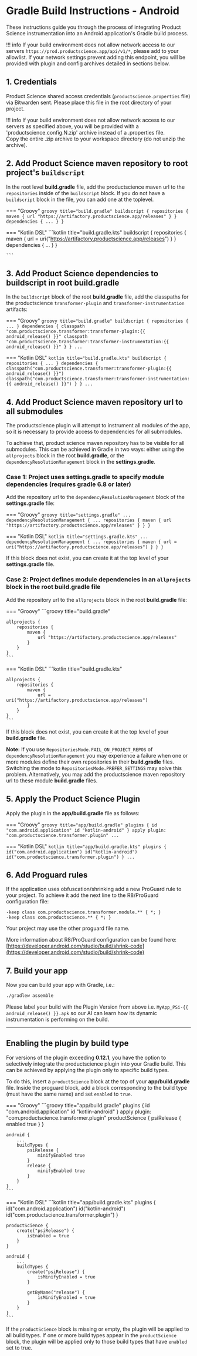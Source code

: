 
# Gradle Build Instructions - Android

These instructions guide you through the process of integrating Product Science instrumentation into an Android application's Gradle build process.

!!! info
    If your build environment does not allow network access to our servers `https://prod.productscience.app/api/v1/*`, please add to your allowlist.
    If your network settings prevent adding this endpoint, you will be provided with plugin and config archives detailed in sections below.

## 1. Credentials
Product Science shared access credentials (`productscience.properties` file) via Bitwarden sent. 
Please place this file in the root directory of your project.

!!! info
    If your build environment does not allow network access to our servers as specified above, 
    you will be provided with a 'productscience.config.N.zip' archive instead of a .properties file.  
    Copy the entire .zip archive to your workspace directory (do not unzip the archive).


## 2. Add Product Science maven repository to root project's `buildscript`

In the root level **build.gradle** file, add the productscience maven url to the `repositories` inside of the `buildscript` block.
If you do not have a `buildscript` block in the file, you can add one at the toplevel.

=== "Groovy"
    ```groovy title="build.gradle"
    buildscript {
        repositories {
            maven {
                url "https://artifactory.productscience.app/releases"
            }
        }
        dependencies { ... }
    }
    ```

=== "Kotlin DSL"
    ```kotlin title="build.gradle.kts"
    buildscript {
        repositories {
            maven {
                url = uri("https://artifactory.productscience.app/releases")
            }
        }
        dependencies { ... }
    }

    ```

## 3. Add Product Science dependencies to buildscript in root **build.gradle**

In the `buildscript` block of the root **build.gradle** file, add the classpaths for the productscience
`transformer-plugin` and `transformer-instrumentation` artifacts:

=== "Groovy"
    ```groovy title="build.gradle"
    buildscript {
        repositories { ... }
        dependencies {
            classpath "com.productscience.transformer:transformer-plugin:{{ android_release() }}"
            classpath "com.productscience.transformer:transformer-instrumentation:{{ android_release() }}"
        }
    }
    ...
    ```

=== "Kotlin DSL"
    ```kotlin title="build.gradle.kts"
    buildscript {
        repositories { ... }
        dependencies {
            classpath("com.productscience.transformer:transformer-plugin:{{ android_release() }}")
            classpath("com.productscience.transformer:transformer-instrumentation:{{ android_release() }}")
        }
    }
    ...
    ```


## 4. Add Product Science maven repository url to all submodules

The productscience plugin will attempt to instrument all modules of the app, 
so it is necessary to provide access to dependencies for all submodules. 

To achieve that, product science maven repository has to be visible for all submodules.
This can be achieved in Gradle in two ways: either using the `allprojects` block in the root **build.gradle**, 
or the `dependencyResolutionManagement` block in the **settings.gradle**.


### Case 1: Project uses **settings.gradle** to specify module dependencies (requires gradle 6.8 or later)

Add the repository url to the `dependencyResolutionManagement` block of the **settings.gradle** file:

=== "Groovy"
    ```groovy title="settings.gradle"
    ...
    dependencyResolutionManagement {
        ...
        repositories {
            maven {
                url "https://artifactory.productscience.app/releases"
            }
        }
    }
    ```

=== "Kotlin DSL"
    ```kotlin title="settings.gradle.kts"
    ...
    dependencyResolutionManagement {
        ...
        repositories {
            maven {
                url = uri("https://artifactory.productscience.app/releases")
            }
        }
    }
    ```

If this block does not exist, you can create it at the top level of your **settings.gradle** file.


### Case 2: Project defines module dependencies in an `allprojects` block in the root **build.gradle** file
Add the repository url to the `allprojects` block in the root **build.gradle** file:

=== "Groovy"
    ```groovy title="build.gradle"
    
    allprojects {
        repositories {
            maven {
                url "https://artifactory.productscience.app/releases"
            }
        }
    }
    ```  

=== "Kotlin DSL"
    ```kotlin title="build.gradle.kts"

    allprojects {
        repositories {
            maven {
                url = uri("https://artifactory.productscience.app/releases")
            }
        }
    }
    ```

If this block does not exist, you can create it at the top level of your **build.gradle** file.


**Note:** If you use `RepositoriesMode.FAIL_ON_PROJECT_REPOS` of `dependencyResolutionManagement` you 
may experience a failure when one or more modules define their own repositories in their **build.gradle** files.  
Switching the mode to `RepositoriesMode.PREFER_SETTINGS` may solve this problem.
Alternatively, you may add the productscience maven repository url to these module **build.gradle** files.


## 5. Apply the Product Science Plugin  

Apply the plugin in the **app/build.gradle** file as follows:

=== "Groovy"
    ```groovy title="app/build.gradle"
    plugins {
        id "com.android.application"
        id "kotlin-android"
    }
    apply plugin: "com.productscience.transformer.plugin"
    ...
    ```

=== "Kotlin DSL"
    ```kotlin title="app/build.gradle.kts"
    plugins {
        id("com.android.application")
        id("kotlin-android")
        id("com.productscience.transformer.plugin")
    }
    ...
    ```

## 6. Add Proguard rules

If the application uses obfuscation/shrinking add a new ProGuard rule to your project.
To achieve it add the next line to the R8/ProGuard configuration file: 
  
```proguard title="proguard-rules.pro"
-keep class com.productscience.transformer.module.** { *; }
-keep class com.productscience.** { *; }
```

Your project may use the other proguard file name.

More information about R8/ProGuard configuration can be found here:
[https://developer.android.com/studio/build/shrink-code](https://developer.android.com/studio/build/shrink-code)

## 7. Build your app
Now you can build your app with Gradle, i.e.:
```bash
./gradlew assemble
```

Please label your build with the Plugin Version from above i.e. `MyApp_PSi-{{ android_release() }}.apk` 
so our AI can learn how its dynamic instrumentation is performing on the build.


----


## Enabling the plugin by build type

For versions of the plugin exceeding **0.12.1**, you have the option to selectively integrate the productscience plugin into your Gradle build. 
This can be achieved by applying the plugin only to specific build types. 

To do this, insert a `productScience` block at the top of your **app/build.gradle** file. 
Inside the proguard block, add a block corresponding to the build type (must have the same name) and set `enabled` to `true`.

=== "Groovy"
    ```groovy title="app/build.gradle"
    plugins {
        id "com.android.application"
        id "kotlin-android"
    }
    apply plugin: "com.productscience.transformer.plugin" 
    productScience {
        psiRelease {
            enabled true
        }
    }
    
    android {
        ...
        buildTypes {
            psiRelease {
                minifyEnabled true
            }
            release {
                minifyEnabled true
            }
        }
    }
    ```
=== "Kotlin DSL"
    ```kotlin title="app/build.gradle.kts"
    plugins {
        id("com.android.application")
        id("kotlin-android")
        id("com.productscience.transformer.plugin")
    }
    
    productScience {
        create("psiRelease") {
            isEnabled = true
        }
    }
    
    android {
        ...
        buildTypes {
            create("psiRelease") {
                isMinifyEnabled = true
            }
    
            getByName("release") {
                isMinifyEnabled = true
            }
        }
    }
    ```


If the `productScience` block is missing or empty, the plugin will be applied to all build types.
If one or more build types appear in the `productScience` block,
the plugin will be applied only to those build types that have `enabled` set to true. 

